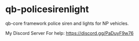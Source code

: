 # qb-policesirenlight
qb-core framework police siren and lights for NP vehicles.



My Discord Server For help: https://discord.gg/PaDuyF9w76
